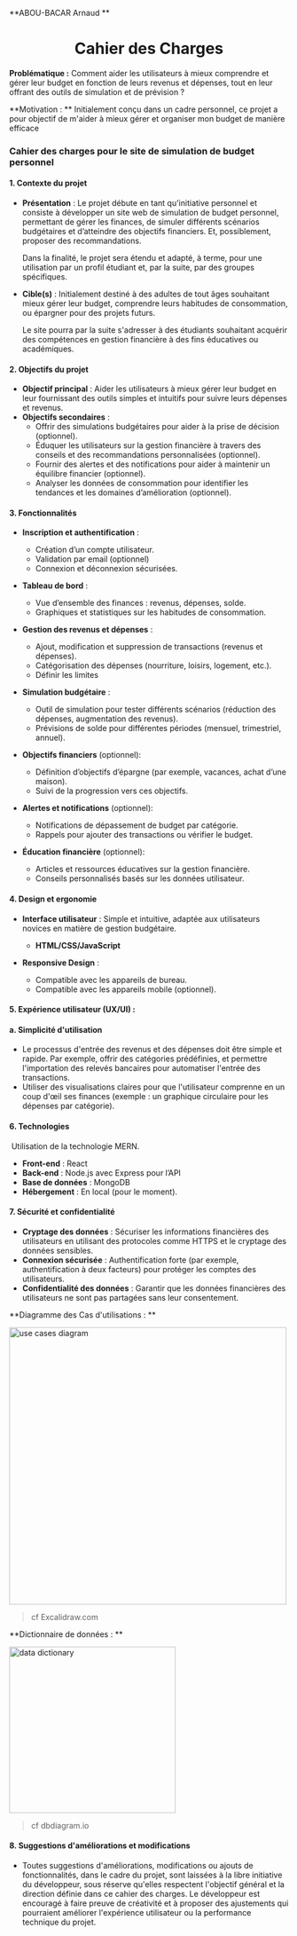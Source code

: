 **ABOU-BACAR Arnaud **



<h1><div style="text-align:center;">Cahier des Charges</div> </h1>

**Problématique :** Comment aider les utilisateurs à mieux comprendre et gérer leur budget en fonction de leurs revenus et dépenses, tout en leur offrant des outils de simulation et de prévision ? 

**Motivation : ** Initialement conçu dans un cadre personnel, ce projet a pour objectif de m'aider à mieux gérer et organiser mon budget de manière efficace

### Cahier des charges pour le site de simulation de budget personnel  

#### 1. **Contexte du projet**
   - **Présentation** : Le projet débute en tant qu'initiative personnel et consiste à développer un site web de simulation de budget personnel, permettant de gérer les finances, de simuler différents scénarios budgétaires et d’atteindre des objectifs financiers. Et, possiblement, proposer des recommandations. 

     Dans la finalité, le projet sera étendu et adapté, à terme, pour une utilisation par un profil étudiant et, par la suite, par des groupes spécifiques. 

   - **Cible(s)** : Initialement destiné à des adultes de tout âges souhaitant mieux gérer leur budget, comprendre leurs habitudes de consommation, ou épargner pour des projets futurs. 

     Le site pourra par la suite s'adresser à des étudiants souhaitant acquérir des compétences en gestion financière à des fins éducatives ou académiques.

#### 2. **Objectifs du projet**
   - **Objectif principal** : Aider les utilisateurs à mieux gérer leur budget en leur fournissant des outils simples et intuitifs pour suivre leurs dépenses et revenus.
   - **Objectifs secondaires** :
     - Offrir des simulations budgétaires pour aider à la prise de décision (optionnel).
     - Éduquer les utilisateurs sur la gestion financière à travers des conseils et des recommandations personnalisées (optionnel).
     - Fournir des alertes et des notifications pour aider à maintenir un équilibre financier (optionnel).
     - Analyser les données de consommation pour identifier les tendances et les domaines d’amélioration (optionnel).

#### 3. **Fonctionnalités**
   - **Inscription et authentification** :
     - Création d’un compte utilisateur.
     - Validation par email (optionnel)
     - Connexion et déconnexion sécurisées.
     
   - **Tableau de bord** :
     - Vue d’ensemble des finances : revenus, dépenses, solde.
     - Graphiques et statistiques sur les habitudes de consommation.

   - **Gestion des revenus et dépenses** : 
     - Ajout, modification et suppression de transactions (revenus et dépenses).
     - Catégorisation des dépenses (nourriture, loisirs, logement, etc.).
     - Définir les limites 
     
   - **Simulation budgétaire** : 
     - Outil de simulation pour tester différents scénarios (réduction des dépenses, augmentation des revenus).
     - Prévisions de solde pour différentes périodes (mensuel, trimestriel, annuel).

   - **Objectifs financiers** (optionnel):
     - Définition d’objectifs d’épargne (par exemple, vacances, achat d’une maison).
     - Suivi de la progression vers ces objectifs.

   - **Alertes et notifications** (optionnel):
     - Notifications de dépassement de budget par catégorie.
     - Rappels pour ajouter des transactions ou vérifier le budget.

   - **Éducation financière** (optionnel):
     - Articles et ressources éducatives sur la gestion financière.
     - Conseils personnalisés basés sur les données utilisateur.

#### 4. **Design et ergonomie** 
   - **Interface utilisateur** : Simple et intuitive, adaptée aux utilisateurs novices en matière de gestion budgétaire.
     - **HTML/CSS/JavaScript** 

   - **Responsive Design** : 
     - Compatible avec les appareils de bureau.
     - Compatible avec les appareils mobile (optionnel).


<h4>5. Expérience utilisateur (UX/UI) :</h4>

#### a. **Simplicité d'utilisation**

   - Le processus d'entrée des revenus et des dépenses doit être simple et rapide. Par exemple, offrir des catégories prédéfinies, et permettre l'importation des relevés bancaires pour automatiser l'entrée des transactions.
   - Utiliser des visualisations claires pour que l'utilisateur comprenne en un coup d'œil ses finances (exemple : un graphique circulaire pour les dépenses par catégorie).

#### 6. **Technologies** 

​	Utilisation de la technologie MERN. 

   - **Front-end** : React 
   - **Back-end** : Node.js avec Express pour l’API
   - **Base de données** : MongoDB
   - **Hébergement** : En local (pour le moment).

#### 7. **Sécurité et confidentialité** 

   - **Cryptage des données** : Sécuriser les informations financières des utilisateurs en utilisant des protocoles comme HTTPS et le cryptage des données sensibles.
   - **Connexion sécurisée** : Authentification forte (par exemple, authentification à deux facteurs) pour protéger les comptes des utilisateurs.
   - **Confidentialité des données** : Garantir que les données financières des utilisateurs ne sont pas partagées sans leur consentement.

**Diagramme des Cas d'utilisations : ** 



<img src="/Users/arnaudabou-bacar/Desktop/me/BTS SIO/2nd Year /Cours BTSIO2/Projets BTS SIO/Projet S3/Image_ProjetS3/UseCasesDiagram_4.png" alt="use cases diagram" height="500">

> cf Excalidraw.com

**Dictionnaire de données : ** 

<img src="/Users/arnaudabou-bacar/Desktop/me/BTS SIO/2nd Year /Cours BTSIO2/Projets BTS SIO/Projet S3/Image_ProjetS3/Cap_DataDictionary.png" alt="data dictionary" height="300">

> cf dbdiagram.io



<h4>8. Suggestions d'améliorations et modifications</h4>

   - Toutes suggestions d'améliorations, modifications ou ajouts de fonctionnalités, dans le cadre du projet, sont laissées à la libre initiative du développeur, sous réserve qu'elles respectent l'objectif général et la direction définie dans ce cahier des charges. Le développeur est encouragé à faire preuve de créativité et à proposer des ajustements qui pourraient améliorer l'expérience utilisateur ou la performance technique du projet.



